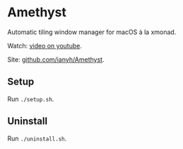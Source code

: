 # Amethyst

Automatic tiling window manager for macOS à la xmonad.

Watch: [video on youtube](https://www.youtube.com/watch?v=7Z9-Ry4yGNc).

Site: [github.com/ianyh/Amethyst](https://github.com/ianyh/Amethyst).

## Setup

Run `./setup.sh`.


## Uninstall

Run `./uninstall.sh`.

